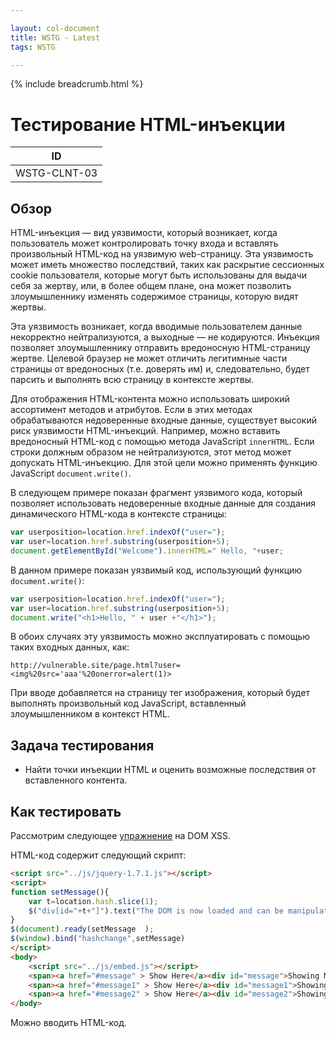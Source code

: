 ```yaml
---

layout: col-document
title: WSTG - Latest
tags: WSTG

---
```


{% include breadcrumb.html %}
# Тестирование HTML-инъекции

|ID          |
|------------|
|WSTG-CLNT-03|

## Обзор

HTML-инъекция — вид уязвимости, который возникает, когда пользователь может контролировать точку входа и вставлять произвольный HTML-код на уязвимую web-страницу. Эта уязвимость может иметь множество последствий, таких как раскрытие сессионных cookie пользователя, которые могут быть использованы для выдачи себя за жертву, или, в более общем плане, она может позволить злоумышленнику изменять содержимое страницы, которую видят жертвы.

Эта уязвимость возникает, когда вводимые пользователем данные некорректно нейтрализуются, а выходные — не кодируются. Инъекция позволяет злоумышленнику отправить вредоносную HTML-страницу жертве. Целевой браузер не может отличить легитимные части страницы от вредоносных (т.е. доверять им) и, следовательно, будет парсить и выполнять всю страницу в контексте жертвы.

Для отображения HTML-контента можно использовать широкий ассортимент методов и атрибутов. Если в этих методах обрабатываются недоверенные входные данные, существует высокий риск уязвимости HTML-инъекций. Например, можно вставить вредоносный HTML-код с помощью метода JavaScript `innerHTML`. Если строки должным образом не нейтрализуются, этот метод может допускать HTML-инъекцию. Для этой цели можно применять функцию JavaScript `document.write()`.

В следующем примере показан фрагмент уязвимого кода, который позволяет использовать недоверенные входные данные для создания динамического HTML-кода в контексте страницы:

```js
var userposition=location.href.indexOf("user=");
var user=location.href.substring(userposition+5);
document.getElementById("Welcome").innerHTML=" Hello, "+user;
```

В данном примере показан уязвимый код, использующий функцию `document.write()`:

```js
var userposition=location.href.indexOf("user=");
var user=location.href.substring(userposition+5);
document.write("<h1>Hello, " + user +"</h1>");
```

В обоих случаях эту уязвимость можно эксплуатировать с помощью таких входных данных, как:

```text
http://vulnerable.site/page.html?user=<img%20src='aaa'%20onerror=alert(1)>
```

При вводе добавляется на страницу тег изображения, который будет выполнять произвольный код JavaScript, вставленный злоумышленником в контекст HTML.

## Задача тестирования

- Найти точки инъекции HTML и оценить возможные последствия от вставленного контента.

## Как тестировать

Рассмотрим следующее [упражнение](http://www.domxss.com/domxss/01_Basics/06_jquery_old_html.html) на DOM XSS.

HTML-код содержит следующий скрипт:

```html
<script src="../js/jquery-1.7.1.js"></script>
<script>
function setMessage(){
    var t=location.hash.slice(1);
    $("div[id="+t+"]").text("The DOM is now loaded and can be manipulated.");
}
$(document).ready(setMessage  );
$(window).bind("hashchange",setMessage)
</script>
<body>
    <script src="../js/embed.js"></script>
    <span><a href="#message" > Show Here</a><div id="message">Showing Message1</div></span>
    <span><a href="#message1" > Show Here</a><div id="message1">Showing Message2</div>
    <span><a href="#message2" > Show Here</a><div id="message2">Showing Message3</div>
</body>
```

Можно вводить HTML-код.
